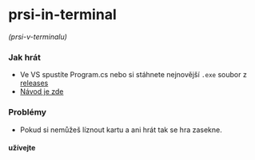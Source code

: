 # prsi-in-terminal
*(prsi-v-terminalu)*

### Jak hrát
 -  Ve VS spustíte Program.cs nebo si stáhnete nejnovější `.exe` soubor z [releases](https://github.com/Viking0001/prsi-in-terminal/releases/latest)
 -  [Návod je zde](https://cs.wikipedia.org/wiki/Pr%C5%A1%C3%AD#Pr.C5.AFb.C4.9Bh_hry)

### Problémy
 - Pokud si nemůžeš líznout kartu a ani hrát tak se hra zasekne.

#### užívejte

